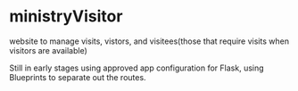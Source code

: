 # ministryVisitor
website to manage visits, vistors, and visitees(those that require visits when visitors are available)

Still in early stages using approved app configuration for Flask, using Blueprints to separate out the routes.
